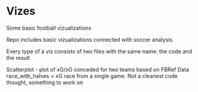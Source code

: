 # Vizes
Some basic football vizualizations

Repo includes basic vizualizations connected with soccer analysis.

Every type of a viz consists of two files with the same name: the code and the result

Scatterplot - plot of xG/xG conceded for two teams based on FBRef Data
race_with_halves = xG race from a single game. Not a cleanest code thought, something to work on
